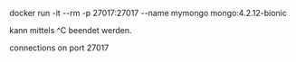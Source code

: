 
docker run -it --rm  -p 27017:27017 --name mymongo mongo:4.2.12-bionic

kann mittels ^C beendet werden.

connections on port 27017


